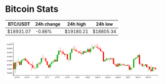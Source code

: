 # Bitcoin Stats

BTC/USDT|24h change|24h high|24h low|
|---|---|---|---|
|$18931.07|-0.86%|$19180.21|$18805.34|

<img src="./chart.svg">
